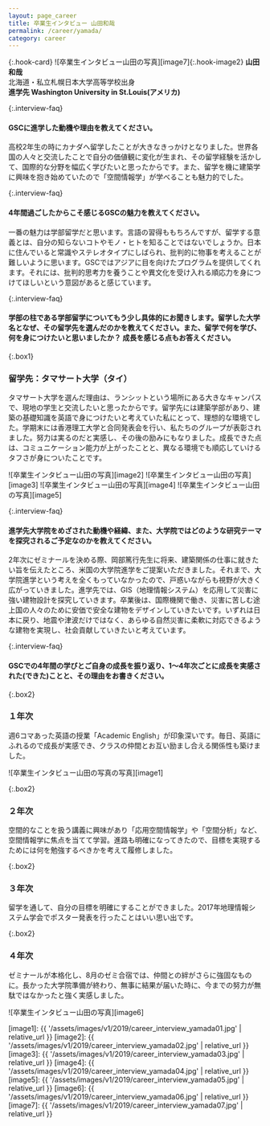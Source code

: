 ```yaml
---
layout: page_career
title: 卒業生インタビュー 山田和哉
permalink: /career/yamada/
category: career
---
```

{:.hook-card}
![卒業生インタビュー山田の写真][image7]{:.hook-image2}
**山田和哉**  
北海道・私立札幌日本大学高等学校出身  
**進学先 Washington University in St.Louis(アメリカ)**  


{:.interview-faq}
#### GSCに進学した動機や理由を教えてください。
高校2年生の時にカナダへ留学したことが大きなきっかけとなりました。世界各国の人々と交流したことで自分の価値観に変化が生まれ、その留学経験を活かして、国際的な分野を幅広く学びたいと思ったからです。また、留学を機に建築学に興味を抱き始めていたので「空間情報学」が学べることも魅力的でした。 

{:.interview-faq}
#### 4年間過ごしたからこそ感じるGSCの魅力を教えてください。
一番の魅力は学部留学だと思います。言語の習得ももちろんですが、留学する意義とは、自分の知らないコトやモノ・ヒトを知ることではないでしょうか。日本に住んでいると常識やステレオタイプにしばられ、批判的に物事を考えることが難しいように思います。GSCではアジアに目を向けたプログラムを提供してくれます。それには、批判的思考力を養うことや異文化を受け入れる順応力を身につけてほしいという意図があると感じています。

{:.interview-faq}
#### 学部の柱である学部留学についてもう少し具体的にお聞きします。留学した大学名となぜ、その留学先を選んだのかを教えてください。また、留学で何を学び、何を身につけたいと思いましたか？ 成長を感じる点もお答えください。

{:.box1}
### 留学先：タマサート大学（タイ）
タマサート大学を選んだ理由は、ランシットという場所にある大きなキャンパスで、現地の学生と交流したいと思ったからです。留学先には建築学部があり、建築の基礎知識を英語で身につけたいと考えていた私にとって、理想的な環境でした。学期末には香港理工大学と合同発表会を行い、私たちのグループが表彰されました。努力は実るのだと実感し、その後の励みにもなりました。成長できた点は、コミュニケーション能力が上がったことと、異なる環境でも順応していけるタフさが身についたことです。

![卒業生インタビュー山田の写真][image2]
![卒業生インタビュー山田の写真][image3]
![卒業生インタビュー山田の写真][image4]
![卒業生インタビュー山田の写真][image5]

{:.interview-faq}
#### 進学先大学院をめざされた動機や経緯、また、大学院ではどのような研究テーマを探究されるご予定なのかを教えてください。
2年次にゼミナールを決める際、岡部篤行先生に将来、建築関係の仕事に就きたい旨を伝えたところ、米国の大学院進学をご提案いただきました。それまで、大学院進学という考えを全くもっていなかったので、戸惑いながらも視野が大きく広がっていきました。進学先では、GIS（地理情報システム）を応用して災害に強い建物設計を探究していきます。卒業後は、国際機関で働き、災害に苦しむ途上国の人々のために安価で安全な建物をデザインしていきたいです。いずれは日本に戻り、地震や津波だけではなく、あらゆる自然災害に柔軟に対応できるような建物を実現し、社会貢献していきたいと考えています。

{:.interview-faq}
#### GSCでの4年間の学びとご自身の成長を振り返り、1～4年次ごとに成長を実感された(できた)ことと、その理由をお書きください。 

{:.box2}
### １年次
週6コマあった英語の授業「Academic English」が印象深いです。毎日、英語にふれるので成長が実感でき、クラスの仲間とお互い励まし合える関係性も築けました。

![卒業生インタビュー山田の写真の写真][image1]

{:.box2}
### ２年次
空間的なことを扱う講義に興味があり「応用空間情報学」や「空間分析」など、空間情報学に焦点を当てて学習。進路も明確になってきたので、目標を実現するためには何を勉強するべきかを考えて履修しました。

{:.box2}
### ３年次
留学を通して、自分の目標を明確にすることができました。2017年地理情報システム学会でポスター発表を行ったことはいい思い出です。

{:.box2}
### ４年次
ゼミナールが本格化し、8月のゼミ合宿では、仲間との絆がさらに強固なものに。長かった大学院準備が終わり、無事に結果が届いた時に、今までの努力が無駄ではなかったと強く実感しました。

![卒業生インタビュー山田の写真][image6]


[image1]: {{ '/assets/images/v1/2019/career_interview_yamada01.jpg' | relative_url }}
[image2]: {{ '/assets/images/v1/2019/career_interview_yamada02.jpg' | relative_url }}
[image3]: {{ '/assets/images/v1/2019/career_interview_yamada03.jpg' | relative_url }}
[image4]: {{ '/assets/images/v1/2019/career_interview_yamada04.jpg' | relative_url }}
[image5]: {{ '/assets/images/v1/2019/career_interview_yamada05.jpg' | relative_url }}
[image6]: {{ '/assets/images/v1/2019/career_interview_yamada06.jpg' | relative_url }}
[image7]: {{ '/assets/images/v1/2019/career_interview_yamada07.jpg' | relative_url }}